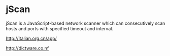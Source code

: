 # jScan

jScan is a JavaScript-based network scanner which can consecutively scan hosts and ports with specified timeout and interval.

http://italian.org.cn/app/

http://dictware.co.nf
